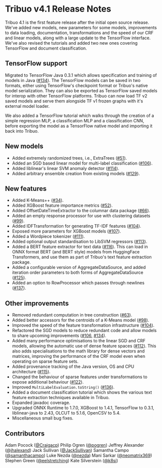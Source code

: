 # Tribuo v4.1 Release Notes

Tribuo 4.1 is the first feature release after the initial open source release.
We've added new models, new parameters for some models, improvements to data
loading, documentation, transformations and the speed of our CRF and linear
models, along with a large update to the TensorFlow interface. We've also
revised the tutorials and added two new ones covering TensorFlow and document
classification.

## TensorFlow support

Migrated to TensorFlow Java 0.3.1 which allows specification and training of
models in Java ([#134](https://github.com/oracle/tribuo/pull/134)).  The
TensorFlow models can be saved in two formats, either using TensorFlow's
checkpoint format or Tribuo's native model serialization. They can also be
exported as TensorFlow saved models for interop with other TensorFlow
platforms. Tribuo can now load TF v2 saved models and serve them alongside TF
v1 frozen graphs with it's external model loader.

We also added a TensorFlow tutorial which walks through the creation of a
simple regression MLP, a classification MLP and a classification CNN, before
exporting the model as a TensorFlow native model and importing it back into
Tribuo.

## New models

- Added extremely randomized trees, i.e., ExtraTrees ([#51](https://github.com/oracle/tribuo/pull/51)).
- Added an SGD based linear model for multi-label classification ([#106](https://github.com/oracle/tribuo/pull/106)).
- Added liblinear's linear SVM anomaly detector ([#114](https://github.com/oracle/tribuo/pull/114)).
- Added arbitrary ensemble creation from existing models ([#129](https://github.com/oracle/tribuo/pull/129)).

## New features

- Added K-Means++ ([#34](https://github.com/oracle/tribuo/pull/34)).
- Added XGBoost feature importance metrics ([#52](https://github.com/oracle/tribuo/pull/52)).
- Added OffsetDateTimeExtractor to the columnar data package ([#66](https://github.com/oracle/tribuo/pull/66)).
- Added an empty response processor for use with clustering datasets ([#99](https://github.com/oracle/tribuo/pull/99)).
- Added IDFTransformation for generating TF-IDF features ([#104](https://github.com/oracle/tribuo/pull/104)).
- Exposed more parameters for XGBoost models ([#107](https://github.com/oracle/tribuo/pull/107)).
- Added a Wordpiece tokenizer ([#111](https://github.com/oracle/tribuo/pull/111)).
- Added optional output standardisation to LibSVM regressors ([#113](https://github.com/oracle/tribuo/pull/113)).
- Added a BERT feature extractor for text data ([#116](https://github.com/oracle/tribuo/pull/116)). 
This can load in ONNX format BERT (and BERT style) models from HuggingFace Transformers, and use them as part of Tribuo's text feature extraction package.
- Added a configurable version of AggregateDataSource, and added iteration order parameters to both forms of AggregateDataSource ([#125](https://github.com/oracle/tribuo/pull/125)).
- Added an option to RowProcessor which passes through newlines ([#137](https://github.com/oracle/tribuo/pull/137)).

## Other improvements

- Removed redundant computation in tree construction ([#63](https://github.com/oracle/tribuo/pull/63)).
- Added better accessors for the centroids of a K-Means model ([#98](https://github.com/oracle/tribuo/pull/98)).
- Improved the speed of the feature transformation infrastructure ([#104](https://github.com/oracle/tribuo/pull/104)).
- Refactored the SGD models to reduce redundant code and allow models to share upcoming improvements ([#106](https://github.com/oracle/tribuo/pull/106), [#134](https://github.com/oracle/tribuo/pull/134)).
- Added many performance optimisations to the linear SGD and CRF models, allowing the automatic use of dense feature spaces ([#112](https://github.com/oracle/tribuo/pull/112)). This also adds specialisations to the math library for dense vectors and matrices, improving the performance of the CRF model even when operating on sparse feature sets.
- Added provenance tracking of the Java version, OS and CPU architecture ([#115](https://github.com/oracle/tribuo/pull/115)).
- Changed the behaviour of sparse features under transformations to expose additional behaviour ([#122](https://github.com/oracle/tribuo/pull/122)).
- Improved `MultiLabelEvaluation.toString()` ([#136](https://github.com/oracle/tribuo/pull/136)).
- Added a document classification tutorial which shows the various text feature extraction techniques available in Tribuo.
- Expanded javadoc coverage.
- Upgraded ONNX Runtime to 1.7.0, XGBoost to 1.4.1, TensorFlow to 0.3.1, liblinear-java to 2.43, OLCUT to 5.1.6, OpenCSV to 5.4.
- Miscellaneous small bug fixes.

## Contributors

Adam Pocock ([@Craigacp](https://github.com/Craigacp))
Philip Ogren ([@pogren](https://github.com/pogren))
Jeffrey Alexander ([@jhalexand](https://github.com/jhalexand))
Jack Sullivan ([@JackSullivan](https://github.com/JackSullivan))
Samantha Campo ([@samanthacampo](https://github.com/samanthacampo))
Luke Nezda ([@nezda](https://github.com/nezda))
Mani Sarkar ([@neomatrix369](https://github.com/neomatrix369))
Stephen Green ([@eelstretching](https://github.com/eelstretching))
Kate Silverstein ([@k8si](https://github.com/k8si))
